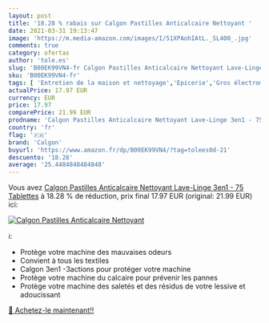 ```yaml
---
layout: post
title: '18.28 % rabais sur Calgon Pastilles Anticalcaire Nettoyant '
date: 2021-03-31 19:13:47
image: 'https://m.media-amazon.com/images/I/51XPAohIAtL._SL400_.jpg'
comments: true
category: ofertas
author: 'tole.es'
slug: 'B00EK99VN4-fr Calgon Pastilles Anticalcaire Nettoyant Lave-Linge 3en1 -...'
sku: 'B00EK99VN4-fr'
tags: [ 'Entretien de la maison et nettoyage','Epicerie','Gros électroménager','Lave-linges','Lave-linges et sèche-linges','Lave-vaisselle','calgon','Épicerie', ]
actualPrice: 17.97 EUR
currency: EUR
price: 17.97
comparePrice: 21.99 EUR
prodname: 'Calgon Pastilles Anticalcaire Nettoyant Lave-Linge 3en1 - 75 Tablettes'
country: 'fr'
flag: '🇫🇷'
brand: 'Calgon'
buyurl: 'https://www.amazon.fr/dp/B00EK99VN4/?tag=tolees0d-21'
descuento: '18.28'
average: '25.4484848484848'
---
```


Vous avez [Calgon Pastilles Anticalcaire Nettoyant Lave-Linge 3en1 - 75 Tablettes](https://www.amazon.fr/dp/B00EK99VN4/?tag=tolees0d-21)  à  18.28 % de réduction, prix final  17.97 EUR (original: 21.99 EUR) ici:

[![Calgon Pastilles Anticalcaire Nettoyant ](https://m.media-amazon.com/images/I/51XPAohIAtL._SL400_.jpg)](https://www.amazon.fr/dp/B00EK99VN4/?tag=tolees0d-21)

ℹ️:

- Protège votre machine des mauvaises odeurs
- Convient à tous les textiles
- Calgon 3en1 -3actions pour protéger votre machine
- Protège votre machine du calcaire pour prévenir les pannes
- Protège votre machine des saletés et des résidus de votre lessive et adoucissant

[🛒 Achetez-le maintenant!!](https://www.amazon.fr/dp/B00EK99VN4/?tag=tolees0d-21)
